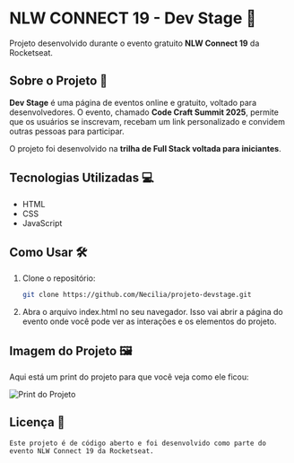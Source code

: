 
# NLW CONNECT 19 - Dev Stage 🚀

Projeto desenvolvido durante o evento gratuito **NLW Connect 19** da Rocketseat.

## Sobre o Projeto 📄

**Dev Stage** é uma página de eventos online e gratuito, voltado para desenvolvedores. O evento, chamado **Code Craft Summit 2025**, permite que os usuários se inscrevam, recebam um link personalizado e convidem outras pessoas para participar.

O projeto foi desenvolvido na **trilha de Full Stack voltada para iniciantes**.

## Tecnologias Utilizadas 💻

- HTML
- CSS
- JavaScript

## Como Usar 🛠️

1. Clone o repositório:
   ```bash
   git clone https://github.com/Necilia/projeto-devstage.git

2. Abra o arquivo index.html no seu navegador.
   Isso vai abrir a página do evento onde você pode ver as interações e os elementos do projeto.

## Imagem do Projeto 🖼️

Aqui está um print do projeto para que você veja como ele ficou:

![Print do Projeto](images/print-projeto.png)

## Licença 📜

    Este projeto é de código aberto e foi desenvolvido como parte do evento NLW Connect 19 da Rocketseat.
    
